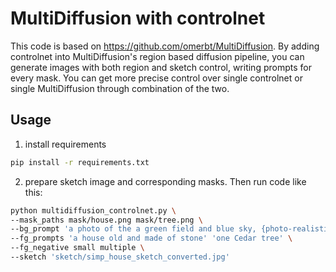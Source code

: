 # MultiDiffusion with controlnet

This code is based on https://github.com/omerbt/MultiDiffusion. By adding controlnet into MultiDiffusion's region based diffusion pipeline, you can generate images with both region and sketch control, writing prompts for every mask. You can get more precise control over single controlnet or single MultiDiffusion through combination of the two.

## Usage
1. install requirements
```bash
pip install -r requirements.txt
```
2. prepare sketch image and corresponding masks. Then run code like this:
```bash
python multidiffusion_controlnet.py \
--mask_paths mask/house.png mask/tree.png \
--bg_prompt 'a photo of the a green field and blue sky, {photo-realistic}' \
--fg_prompts 'a house old and made of stone' 'one Cedar tree' \
--fg_negative small multiple \
--sketch 'sketch/simp_house_sketch_converted.jpg'
```
